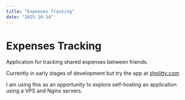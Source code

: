 ```yaml
---
title: "Expenses Tracking"
date: "2025-10-14"
---
```


# Expenses Tracking

Application for tracking shared expenses between friends.

Currently in early stages of development but try the app at [shplitty.com](https://shplitty.com/)

I am using this as an opportunity to explore self-hosting an application using a VPS and Nginx servers.
